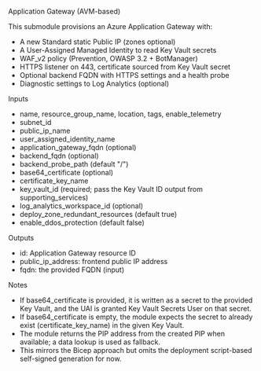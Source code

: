 Application Gateway (AVM-based)

This submodule provisions an Azure Application Gateway with:
- A new Standard static Public IP (zones optional)
- A User-Assigned Managed Identity to read Key Vault secrets
- WAF_v2 policy (Prevention, OWASP 3.2 + BotManager)
- HTTPS listener on 443, certificate sourced from Key Vault secret
- Optional backend FQDN with HTTPS settings and a health probe
- Diagnostic settings to Log Analytics (optional)

Inputs
- name, resource_group_name, location, tags, enable_telemetry
- subnet_id
- public_ip_name
- user_assigned_identity_name
- application_gateway_fqdn (optional)
- backend_fqdn (optional)
- backend_probe_path (default "/")
- base64_certificate (optional)
- certificate_key_name
- key_vault_id (required; pass the Key Vault ID output from supporting_services)
- log_analytics_workspace_id (optional)
- deploy_zone_redundant_resources (default true)
- enable_ddos_protection (default false)

Outputs
- id: Application Gateway resource ID
- public_ip_address: frontend public IP address
- fqdn: the provided FQDN (input)

Notes
- If base64_certificate is provided, it is written as a secret to the provided Key Vault, and the UAI is granted Key Vault Secrets User on that secret.
- If base64_certificate is empty, the module expects the secret to already exist (certificate_key_name) in the given Key Vault.
- The module returns the PIP address from the created PIP when available; a data lookup is used as fallback.
- This mirrors the Bicep approach but omits the deployment script-based self-signed generation for now.
